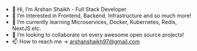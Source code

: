 - 👋 Hi, I’m Arshan Shaikh - Full Stack Developer 
- 👀 I’m interested in Frontend, Backend, Infrastructure and so much more!
- 🌱 I’m currently learning Microservices, Docker, Kubernetes, Redis, NextJS etc.
- 💞️ I’m looking to collaborate on every awesome open source projects!
- 📫 How to reach me -> arshanshaikh97@gmail.com

<!---
arshan97/arshan97 is a ✨ special ✨ repository because its `README.md` (this file) appears on your GitHub profile.
You can click the Preview link to take a look at your changes.
--->
